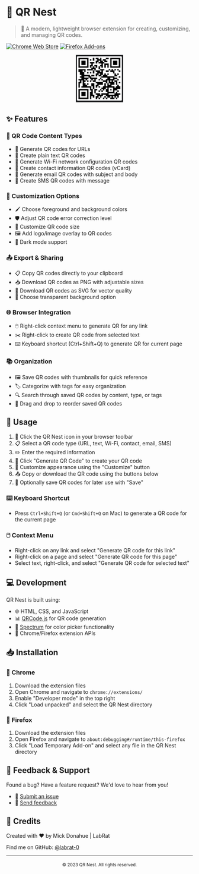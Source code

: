 # 🪹 QR Nest

> 🚀 A modern, lightweight browser extension for creating, customizing, and managing QR codes.

[![Chrome Web Store](https://img.shields.io/badge/-Chrome%20Web%20Store-4285F4?style=flat-square&logo=googlechrome&logoColor=white)](https://chrome.google.com/webstore/category/extensions)
[![Firefox Add-ons](https://img.shields.io/badge/-Firefox%20Add--ons-FF7139?style=flat-square&logo=firefoxbrowser&logoColor=white)](https://addons.mozilla.org/en-US/firefox/extensions/)

<p align="center">
  <img src="icon128.png" alt="QR Nest Logo" width="128" height="128">
</p>

## ✨ Features

### 📱 QR Code Content Types
- 🔗 Generate QR codes for URLs
- 📝 Create plain text QR codes
- 📶 Generate Wi-Fi network configuration QR codes
- 👤 Create contact information QR codes (vCard)
- 📧 Generate email QR codes with subject and body
- 💬 Create SMS QR codes with message

### 🎨 Customization Options
- 🖌️ Choose foreground and background colors
- 🛡️ Adjust QR code error correction level
- 📏 Customize QR code size
- 🖼️ Add logo/image overlay to QR codes
- 🌙 Dark mode support

### 📤 Export & Sharing
- 📋 Copy QR codes directly to your clipboard
- 📥 Download QR codes as PNG with adjustable sizes
- 🔄 Download QR codes as SVG for vector quality
- 🔎 Choose transparent background option

### 🌐 Browser Integration
- 🖱️ Right-click context menu to generate QR for any link
- ✂️ Right-click to create QR code from selected text
- ⌨️ Keyboard shortcut (Ctrl+Shift+Q) to generate QR for current page

### 📚 Organization
- 🖼️ Save QR codes with thumbnails for quick reference
- 🏷️ Categorize with tags for easy organization
- 🔍 Search through saved QR codes by content, type, or tags
- 🔄 Drag and drop to reorder saved QR codes

## 🚀 Usage

1. 🔘 Click the QR Nest icon in your browser toolbar
2. 📋 Select a QR code type (URL, text, Wi-Fi, contact, email, SMS)
3. ✏️ Enter the required information
4. 🎯 Click "Generate QR Code" to create your QR code
5. 🎨 Customize appearance using the "Customize" button
6. 📤 Copy or download the QR code using the buttons below
7. 💾 Optionally save QR codes for later use with "Save"

### ⌨️ Keyboard Shortcut
- Press `Ctrl+Shift+Q` (or `Cmd+Shift+Q` on Mac) to generate a QR code for the current page

### 🖱️ Context Menu
- Right-click on any link and select "Generate QR code for this link"
- Right-click on a page and select "Generate QR code for this page"
- Select text, right-click, and select "Generate QR code for selected text"

## 💻 Development

QR Nest is built using:
- 🌐 HTML, CSS, and JavaScript
- 📊 [QRCode.js](https://github.com/davidshimjs/qrcodejs) for QR code generation
- 🎨 [Spectrum](https://bgrins.github.io/spectrum/) for color picker functionality
- 🧩 Chrome/Firefox extension APIs

## 📥 Installation

### 🔵 Chrome
1. Download the extension files
2. Open Chrome and navigate to `chrome://extensions/`
3. Enable "Developer mode" in the top right
4. Click "Load unpacked" and select the QR Nest directory

### 🔶 Firefox
1. Download the extension files
2. Open Firefox and navigate to `about:debugging#/runtime/this-firefox`
3. Click "Load Temporary Add-on" and select any file in the QR Nest directory

## 📝 Feedback & Support

Found a bug? Have a feature request? We'd love to hear from you!

- 🐛 [Submit an issue](https://github.com/labrat-0/qrnest/issues)
- 💬 [Send feedback](mailto:feedback@example.com)

## 🙏 Credits

Created with ❤️ by Mick Donahue | LabRat

Find me on GitHub: [@labrat-0](https://github.com/labrat-0)

---

<p align="center">
  <small>© 2023 QR Nest. All rights reserved.</small>
</p> 
